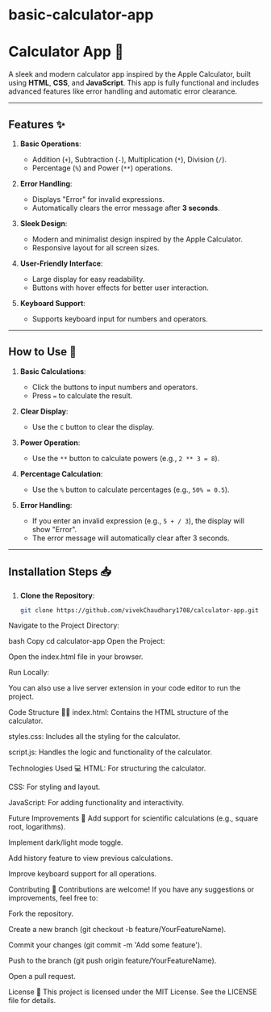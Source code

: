 # basic-calculator-app

# Calculator App 🧮

A sleek and modern calculator app inspired by the Apple Calculator, built using **HTML**, **CSS**, and **JavaScript**. This app is fully functional and includes advanced features like error handling and automatic error clearance.


---

## Features ✨

1. **Basic Operations**:
   - Addition (`+`), Subtraction (`-`), Multiplication (`*`), Division (`/`).
   - Percentage (`%`) and Power (`**`) operations.

2. **Error Handling**:
   - Displays "Error" for invalid expressions.
   - Automatically clears the error message after **3 seconds**.

3. **Sleek Design**:
   - Modern and minimalist design inspired by the Apple Calculator.
   - Responsive layout for all screen sizes.

4. **User-Friendly Interface**:
   - Large display for easy readability.
   - Buttons with hover effects for better user interaction.

5. **Keyboard Support**:
   - Supports keyboard input for numbers and operators.

---

## How to Use 🚀

1. **Basic Calculations**:
   - Click the buttons to input numbers and operators.
   - Press `=` to calculate the result.

2. **Clear Display**:
   - Use the `C` button to clear the display.

3. **Power Operation**:
   - Use the `**` button to calculate powers (e.g., `2 ** 3 = 8`).

4. **Percentage Calculation**:
   - Use the `%` button to calculate percentages (e.g., `50% = 0.5`).

5. **Error Handling**:
   - If you enter an invalid expression (e.g., `5 + / 3`), the display will show "Error".
   - The error message will automatically clear after 3 seconds.

---

## Installation Steps 📥

1. **Clone the Repository**:
   ```bash
   git clone https://github.com/vivekChaudhary1708/calculator-app.git
Navigate to the Project Directory:

bash
Copy
cd calculator-app
Open the Project:

Open the index.html file in your browser.

Run Locally:

You can also use a live server extension in your code editor to run the project.

Code Structure 🧑‍💻
index.html: Contains the HTML structure of the calculator.

styles.css: Includes all the styling for the calculator.

script.js: Handles the logic and functionality of the calculator.

Technologies Used 💻
HTML: For structuring the calculator.

CSS: For styling and layout.

JavaScript: For adding functionality and interactivity.

Future Improvements 🔮
Add support for scientific calculations (e.g., square root, logarithms).

Implement dark/light mode toggle.

Add history feature to view previous calculations.

Improve keyboard support for all operations.

Contributing 🤝
Contributions are welcome! If you have any suggestions or improvements, feel free to:

Fork the repository.

Create a new branch (git checkout -b feature/YourFeatureName).

Commit your changes (git commit -m 'Add some feature').

Push to the branch (git push origin feature/YourFeatureName).

Open a pull request.

License 📜
This project is licensed under the MIT License. See the LICENSE file for details.

